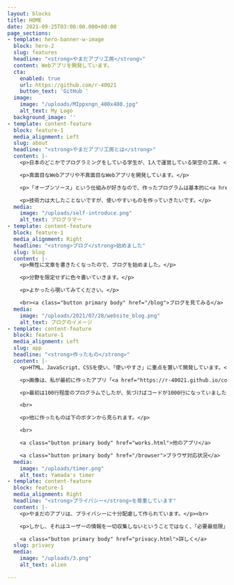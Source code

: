 ```yaml
---
layout: blocks
title: HOME
date: 2021-09-25T03:00:00.000+00:00
page_sections:
- template: hero-banner-w-image
  block: hero-2
  slug: features
  headline: "<strong>やまだアプリ工房</strong>"
  content: Webアプリを開発しています。
  cta:
    enabled: true
    url: https://github.com/r-40021
    button_text: 'GitHub '
  image:
    image: "/uploads/MIppxngn_400x400.jpg"
    alt_text: My Logo
  background_image: ''
- template: content-feature
  block: feature-1
  media_alignment: Left
  slug: about
  headline: "<strong>やまだアプリ工房とは</strong>"
  content: |-
    <p>日本のどこかでプログラミングをしている学生が、1人で運営している架空の工房。</p>

    <p>真面目なWebアプリや不真面目なWebアプリを開発しています。</p>

    <p>「オープンソース」という仕組みが好きなので、作ったプログラムは基本的に<a href="https://github.com/r-40021" title="GitHub">GitHub</a>で公開しています。</p>

    <p>技術力は大したことないですが、使いやすいものを作っていきたいです。</p>
  media:
    image: "/uploads/self-introduce.png"
    alt_text: プログラマー
- template: content-feature
  block: feature-1
  media_alignment: Right
  headline: "<strong>ブログ</strong>始めました"
  slug: blog
  content: |-
    <p>無性に文章を書きたくなったので、ブログを始めました。</p>

    <p>分野を限定せずに色々書いていきます。</p>

    <p>よかったら覗いてみてください。</p>

    <br><a class="button primary body" href="/blog">ブログを見てみる</a>
  media:
    image: "/uploads/2021/07/28/website_blog.png"
    alt_text: ブログのイメージ
- template: content-feature
  block: feature-1
  media_alignment: Left
  slug: app
  headline: "<strong>作ったもの</strong>"
  content: |-
    <p>HTML、JavaScript、CSSを使い、「使いやすさ」に重点を置いて開発しています。</p>

    <p>画像は、私が最初に作ったアプリ「<a href="https://r-40021.github.io/countdown-timer" title="やまだのタイマー" target="_blank">やまだのタイマー</a>」</p>

    <p>最初は100行程度のプログラムでしたが、気づけばコードが1000行になっていました...</p>

    <br>

    <p>他に作ったものは下のボタンから見られます。</p>

    <br>

    <a class="button primary body" href="works.html">他のアプリ</a>

    <a class="button primary body" href="/browser">ブラウザ対応状況</a>
  media:
    image: "/uploads/timer.png"
    alt_text: Yamada's timer
- template: content-feature
  block: feature-1
  media_alignment: Right
  headline: "<strong>プライバシー</strong>を尊重しています"
  content: |-
    <p>やまだのアプリは、プライバシーに十分配慮して作られています。</p><br>

    <p>しかし、それはユーザーの情報を一切収集しないということではなく、「必要最低限」かつ「明示的に」ユーザーの情報を収集するということです。</p><br>

    <a class="button primary body" href="privacy.html">詳しく</a>
  slug: privacy
  media:
    image: "/uploads/3.png"
    alt_text: alien

---
```

